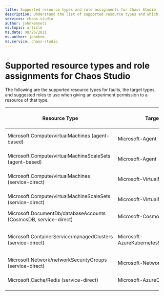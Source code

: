 ```yaml
---
title: Supported resource types and role assignments for Chaos Studio
description: Understand the list of supported resource types and which role assignment is needed to enable an experiment to run a fault against that resource type.
services: chaos-studio
author: johnkemnetz
ms.topic: article
ms.date: 08/26/2021
ms.author: johnkem
ms.service: chaos-studio
---
```


# Supported resource types and role assignments for Chaos Studio

The following are the supported resource types for faults, the target types, and suggested roles to use when giving an experiment permission to a resource of that type.

| Resource Type | Target name | Suggested role assignment |
| - | - | - |
| Microsoft.Compute/virtualMachines (agent-based) | Microsoft-Agent | *None currently required* |
| Microsoft.Compute/virtualMachineScaleSets (agent-based) | Microsoft-Agent | *None currently required* |
| Microsoft.Compute/virtualMachines (service-direct) | Microsoft-VirtualMachine | Virtual Machine Contributor |
| Microsoft.Compute/virtualMachineScaleSets (service-direct) | Microsoft-VirtualMachineScaleSet | Virtual Machine Contributor |
| Microsoft.DocumentDb/databaseAccounts (CosmosDB, service-direct) | Microsoft-CosmosDB | Cosmos DB Operator |
| Microsoft.ContainerService/managedClusters (service-direct) | Microsoft-AzureKubernetesServiceChaosMesh | Azure Kubernetes Service Cluster User Role |
| Microsoft.Network/networkSecurityGroups (service-direct) | Microsoft-NetworkSecurityGroup | Network Contributor |
| Microsoft.Cache/Redis (service-direct) | Microsoft-AzureCacheForRedis | Redis Cache Contributor |